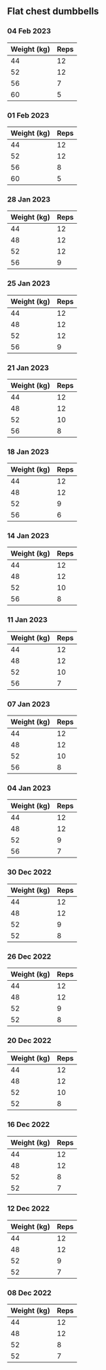 ## Flat chest dumbbells

### 04 Feb 2023

| Weight (kg) | Reps |
| ----------- | ---- |
| 44 | 12 |
| 52 | 12 |
| 56 | 7 |
| 60 | 5 |

### 01 Feb 2023

| Weight (kg) | Reps |
| ----------- | ---- |
| 44 | 12 |
| 52 | 12 |
| 56 | 8 |
| 60 | 5 |

### 28 Jan 2023

| Weight (kg) | Reps |
| ----------- | ---- |
| 44 | 12 |
| 48 | 12 |
| 52 | 12 |
| 56 | 9 |

### 25 Jan 2023

| Weight (kg) | Reps |
| ----------- | ---- |
| 44 | 12 |
| 48 | 12 |
| 52 | 12 |
| 56 | 9 |

### 21 Jan 2023

| Weight (kg) | Reps |
| ----------- | ---- |
| 44 | 12 |
| 48 | 12 |
| 52 | 10 |
| 56 | 8 |

### 18 Jan 2023

| Weight (kg) | Reps |
| ----------- | ---- |
| 44 | 12 |
| 48 | 12 |
| 52 | 9 |
| 56 | 6 |

### 14 Jan 2023

| Weight (kg) | Reps |
| ----------- | ---- |
| 44 | 12 |
| 48 | 12 |
| 52 | 10 |
| 56 | 8 |

### 11 Jan 2023

| Weight (kg) | Reps |
| ----------- | ---- |
| 44 | 12 |
| 48 | 12 |
| 52 | 10 |
| 56 | 7 |

### 07 Jan 2023

| Weight (kg) | Reps |
| ----------- | ---- |
| 44 | 12 |
| 48 | 12 |
| 52 | 10 |
| 56 | 8 |

### 04 Jan 2023

| Weight (kg) | Reps |
| ----------- | ---- |
| 44 | 12 |
| 48 | 12 |
| 52 | 9 |
| 56 | 7 |

### 30 Dec 2022

| Weight (kg) | Reps |
| ----------- | ---- |
| 44 | 12 |
| 48 | 12 |
| 52 | 9 |
| 52 | 8 |

### 26 Dec 2022

| Weight (kg) | Reps |
| ----------- | ---- |
| 44 | 12 |
| 48 | 12 |
| 52 | 9 |
| 52 | 8 |

### 20 Dec 2022

| Weight (kg) | Reps |
| ----------- | ---- |
| 44 | 12 |
| 48 | 12 |
| 52 | 10 |
| 52 | 8 |

### 16 Dec 2022

| Weight (kg) | Reps |
| ----------- | ---- |
| 44 | 12 |
| 48 | 12 |
| 52 | 8 |
| 52 | 7 |

### 12 Dec 2022

| Weight (kg) | Reps |
| ----------- | ---- |
| 44 | 12 |
| 48 | 12 |
| 52 | 9 |
| 52 | 7 |

### 08 Dec 2022

| Weight (kg) | Reps |
| ----------- | ---- |
| 44 | 12 |
| 48 | 12 |
| 52 | 8 |
| 52 | 7 |